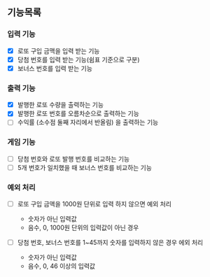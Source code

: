 ## 기능목록

### 입력 기능
- [x] 로또 구입 금맥을 입력 받는 기능
- [x] 당첨 번호를 입력 받는 기능(쉼표 기준으로 구분)
- [x] 보너스 번호를 입력 받는 기능

### 출력 기능
- [x] 발행한 로또 수량을 출력하는 기능
- [x] 발행한 로또 번호를 오름차순으로 출력하는 기능
- [ ] 수익률 (소수점 둘째 자리에서 반올림) 을 출력하는 기능

### 게임 기능
- [ ] 당첨 번호와 로또 발행 번호를 비교하는 기능
- [ ] 5개 번호가 일치했을 때 보너스 번호를 비교하는 기능

### 예외 처리
- [ ] 로또 구입 금액을 1000원 단위로 입력 하지 않으면 예외 처리
    - 숫자가 아닌 입력값
    - 음수, 0, 1000원 단위의 입력값이 아닌 경우

- [ ] 당첨 번호, 보너스 번호를 1~45까지 숫자를 입력하지 않은 경우 에외 처리
    - 숫자가 아닌 입력값
    - 음수, 0, 46 이상의 입력값